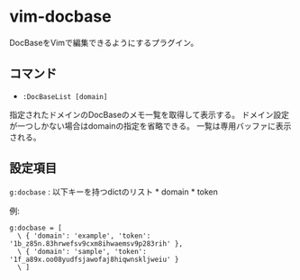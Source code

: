 # vim-docbase

DocBaseをVimで編集できるようにするプラグイン。

## コマンド

* `:DocBaseList [domain]`

指定されたドメインのDocBaseのメモ一覧を取得して表示する。
ドメイン設定が一つしかない場合はdomainの指定を省略できる。
一覧は専用バッファに表示される。

## 設定項目

`g:docbase` : 以下キーを持つdictのリスト
    * domain
    * token

例:

```
g:docbase = [
  \ { 'domain': 'example', 'token': '1b_z85n.83hrwefsv9cxm8ihwaemsv9p283rih' },
  \ { 'domain': 'sample', 'token': '1f_a89x.oo08yudfsjawofaj8hiqwnskljweiu' }
  \ ]
```
